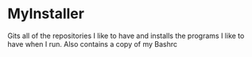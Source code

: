 # MyInstaller
Gits all of the repositories I like to have and installs the programs I like to have when I run. Also contains a copy of my Bashrc 
